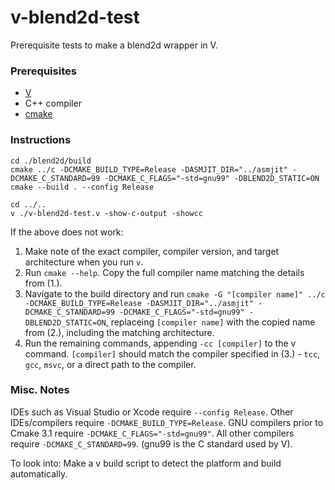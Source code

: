# v-blend2d-test
 Prerequisite tests to make a blend2d wrapper in V.

### Prerequisites
* [V](https://vlang.io/)
* C++ compiler
* [cmake](https://cmake.org/download/)
### Instructions
```
cd ./blend2d/build
cmake ../c -DCMAKE_BUILD_TYPE=Release -DASMJIT_DIR="../asmjit" -DCMAKE_C_STANDARD=99 -DCMAKE_C_FLAGS="-std=gnu99" -DBLEND2D_STATIC=ON
cmake --build . --config Release

cd ../..
v ./v-blend2d-test.v -show-c-output -showcc
```

If the above does not work:
1. Make note of the exact compiler, compiler version, and target architecture when you run `v`.
2. Run `cmake --help`. Copy the full compiler name matching the details from (1.).
3. Navigate to the build directory and run `cmake -G "[compiler name]" ../c -DCMAKE_BUILD_TYPE=Release -DASMJIT_DIR="../asmjit" -DCMAKE_C_STANDARD=99 -DCMAKE_C_FLAGS="-std=gnu99" -DBLEND2D_STATIC=ON`, replaceing `[compiler name]` with the copied name from (2.), including the matching architecture.
4. Run the remaining commands, appending `-cc [compiler]` to the v command. `[compiler]` should match the compiler specified in (3.) - `tcc`, `gcc`, `msvc`, or a direct path to the compiler.

### Misc. Notes

IDEs such as Visual Studio or Xcode require `--config Release`. Other IDEs/compilers require `-DCMAKE_BUILD_TYPE=Release`.
GNU compilers prior to Cmake 3.1 require `-DCMAKE_C_FLAGS="-std=gnu99"`. All other compilers require `-DCMAKE_C_STANDARD=99`. (gnu99 is the C standard used by V).

To look into: Make a v build script to detect the platform and build automatically.
